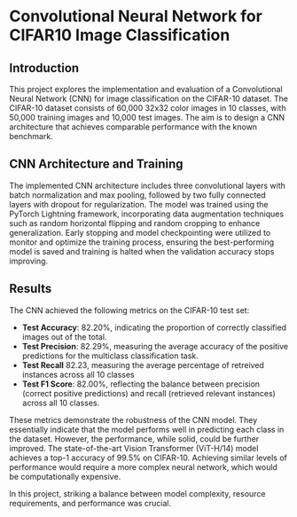 # Convolutional Neural Network for CIFAR10 Image Classification
## Introduction

This project explores the implementation and evaluation of a Convolutional Neural Network (CNN) for image classification on the CIFAR-10 dataset. The CIFAR-10 dataset consists of 60,000 32x32 color images in 10 classes, with 50,000 training images and 10,000 test images. The aim is to design a CNN architecture that achieves comparable performance with the known benchmark.
## CNN Architecture and Training
The implemented CNN architecture includes three convolutional layers with batch normalization and max pooling, followed by two fully connected layers with dropout for regularization. The model was trained using the PyTorch Lightning framework, incorporating data augmentation techniques such as random horizontal flipping and random cropping to enhance generalization. Early stopping and model checkpointing were utilized to monitor and optimize the training process, ensuring the best-performing model is saved and training is halted when the validation accuracy stops improving.

## Results
The CNN achieved the following metrics on the CIFAR-10 test set:
- **Test Accuracy**: 82.20%, indicating the proportion of correctly classified images out of the total.
- **Test Precision**: 82.29%, measuring the average accuracy of the positive predictions for the multiclass classification task.
- **Test Recall** 82.23, measuring the average percentage of retreived instances across all 10 classes
- **Test F1 Score**: 82.00%, reflecting the balance between precision (correct positive predictions) and recall (retrieved relevant instances) across all 10 classes.


These metrics demonstrate the robustness of the CNN model. They essentially indicate that the model performs well in predicting each class in the dataset. However, the performance, while solid, could be further improved. The state-of-the-art Vision Transformer (ViT-H/14) model achieves a top-1 accuracy of 99.5% on CIFAR-10. Achieving similar levels of performance would require a more complex neural network, which would be computationally expensive.

In this project, striking a balance between model complexity, resource requirements, and performance was crucial.
